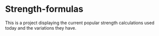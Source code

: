 # Strength-formulas
This is a project displaying the current popular strength calculations used today and the variations they have.
